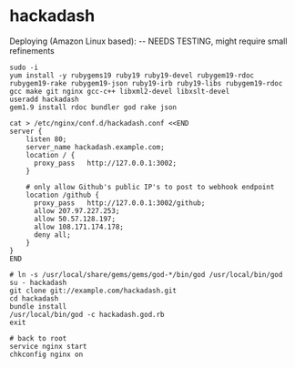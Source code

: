 hackadash
=========

Deploying (Amazon Linux based): -- NEEDS TESTING, might require small refinements

    sudo -i
    yum install -y rubygems19 ruby19 ruby19-devel rubygem19-rdoc rubygem19-rake rubygem19-json ruby19-irb ruby19-libs rubygem19-rdoc gcc make git nginx gcc-c++ libxml2-devel libxslt-devel 
    useradd hackadash
    gem1.9 install rdoc bundler god rake json 

    cat > /etc/nginx/conf.d/hackadash.conf <<END
    server {
        listen 80;
        server_name hackadash.example.com;
        location / {
          proxy_pass   http://127.0.0.1:3002;
        }
    
        # only allow Github's public IP's to post to webhook endpoint
        location /github {
          proxy_pass   http://127.0.0.1:3002/github;
          allow 207.97.227.253;
          allow 50.57.128.197;
          allow 108.171.174.178;
          deny all;
        }
    }
    END

    # ln -s /usr/local/share/gems/gems/god-*/bin/god /usr/local/bin/god
    su - hackadash
    git clone git://example.com/hackadash.git
    cd hackadash
    bundle install
    /usr/local/bin/god -c hackadash.god.rb
    exit
    
    # back to root
    service nginx start
    chkconfig nginx on

